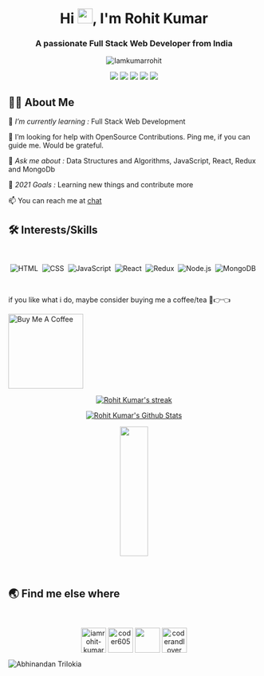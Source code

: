 <h1 align="center">Hi <img src="https://raw.githubusercontent.com/MartinHeinz/MartinHeinz/master/wave.gif" width="30px">, I'm Rohit Kumar</h1>
<h3 align="center">A passionate Full Stack Web Developer from India</h3>
<p align="center"> <img src="https://komarev.com/ghpvc/?username=Iamkumarrohit&label=Profile%20views&color=0e75b6&style=flat" alt="Iamkumarrohit" /> </p>


<p align= "center">

<img src="https://img.shields.io/badge/JS-Javascript-red"/>
<img src="https://img.shields.io/badge/React-React-blue"/>
<img src="https://img.shields.io/badge/Node-node-green"/>
<img src="https://img.shields.io/badge/express-Express-blueviolet"/>
<img src="https://img.shields.io/badge/Mongodb-mongodb-brightgreen"/>
</p>

## 🙋‍♂️ About Me

🌱 *I’m currently learning :* Full Stack Web Development

🤝 I’m looking for help with OpenSource Contributions. Ping me, if you can guide me. Would be grateful.

💬 *Ask me about :* Data Structures and Algorithms, JavaScript, React, Redux and MongoDb

🥅 *2021 Goals :* Learning new things and contribute more  

 📫 You can reach me at [chat](mailto:rohitkumar09111999@gmail.com) 

## 🛠 Interests/Skills

 </br>
 
<div align='center'>
  
  ![HTML](https://img.shields.io/badge/html5%20-%23E34F26.svg?&style=for-the-badge&logo=html5&logoColor=white)&nbsp;
  ![CSS](https://img.shields.io/badge/css3%20-%231572B6.svg?&style=for-the-badge&logo=css3&logoColor=white)&nbsp;
  ![JavaScript](https://img.shields.io/badge/javascript%20-%23323330.svg?&style=for-the-badge&logo=javascript&logoColor=%23F7DF1E)&nbsp;
  ![React](https://img.shields.io/badge/react%20-%2320232a.svg?&style=for-the-badge&logo=react&logoColor=%2361DAFB)&nbsp;
  ![Redux](https://img.shields.io/badge/redux-%23593d88.svg?&style=for-the-badge&logo=redux&logoColor=white)&nbsp;
  ![Node.js](https://img.shields.io/badge/node.js%20-%2343853D.svg?&style=for-the-badge&logo=node.js&logoColor=white)&nbsp;
  ![MongoDB](https://img.shields.io/badge/MongoDB-%234ea94b.svg?&style=for-the-badge&logo=mongodb&logoColor=white)&nbsp;
  
</div> 
</br>

 


if you like what i do, maybe consider buying me a coffee/tea 🥺👉👈

<a href="https://www.buymeacoffee.com/iamrohitkumar" target="_blank"><img src="https://cdn.buymeacoffee.com/buttons/v2/default-red.png" alt="Buy Me A Coffee" width="150" ></a>

<p align="center">
    <a href="https://github.com/Iamkumarrohit">
        <img title="🔥 Get streak stats for your profile at git.io/streak-stats" alt="Rohit Kumar's streak" src="https://github-readme-streak-stats.herokuapp.com/?user=Iamkumarrohit&theme=black-ice&hide_border=true&stroke=0000&background=060A0CD0"/>
    </a>
</p>

 
  <p align="center">
    <a href="https://github.com/Iamkumarrohit"><img alt="Rohit Kumar's Github Stats" src="https://github-readme-stats.vercel.app/api?username=Iamkumarrohit&show_icons=true&count_private=true&theme=react&hide_border=true&bg_color=0D1117" /></a>
    </p>
     
  <p align="center">
    <img src="https://github-readme-stats.vercel.app/api/top-langs/?username=Iamkumarrohit&theme=react&hide_border=true&bg_color=0D1117" height="260px" width="33.25%"/>
    </p>
  
  <br/>
   
## :earth_asia: Find me else where
</br>
<p align="center">
<a href="https://www.linkedin.com/in/iamrohit-kumar/" target="blank"><img align="center" src="https://cdn.jsdelivr.net/npm/simple-icons@3.0.1/icons/linkedin.svg" alt="iamrohit-kumar" height="50" width="50" /></a>
<a href="https://codesandbox.io/dashboard/home?workspace=c86bc87e-f547-4814-822f-1c578f97bd7f" target="blank"><img align="center" src="https://cdn.jsdelivr.net/npm/simple-icons@3.0.1/icons/codesandbox.svg" alt="coder605" height="50" width="50" /></a>
<a href="https://medium.com/@chpts986" target="blank"><img align="center" src="https://cdn.jsdelivr.net/npm/simple-icons@3.0.1/icons/medium.svg" alt="" height="50" width="50" /></a>
<a href="https://www.hackerrank.com/coderandlover" target="blank"><img align="center" src="https://cdn.jsdelivr.net/npm/simple-icons@3.0.1/icons/hackerrank.svg" alt="coderandlover" height="50" width="50" /></a>
</p>


![Abhinandan Trilokia](https://raw.githubusercontent.com/Trilokia/Trilokia/379277808c61ef204768a61bbc5d25bc7798ccf1/bottom_header.svg)

